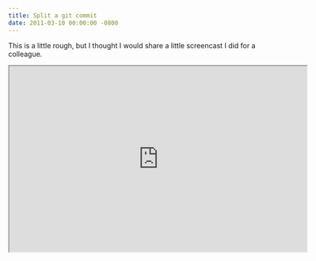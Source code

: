 ```yaml
---
title: Split a git commit
date: 2011-03-10 00:00:00 -0800
---
```


This is a little rough, but I thought I would share a little screencast I did for a colleague.

<div class="flex-video widescreen vimeo">
  <iframe src="http://player.vimeo.com/video/20795794?title=0&amp;byline=0&amp;portrait=0&amp;color=dd4499" width="601" height="376">  </iframe>
</div>
